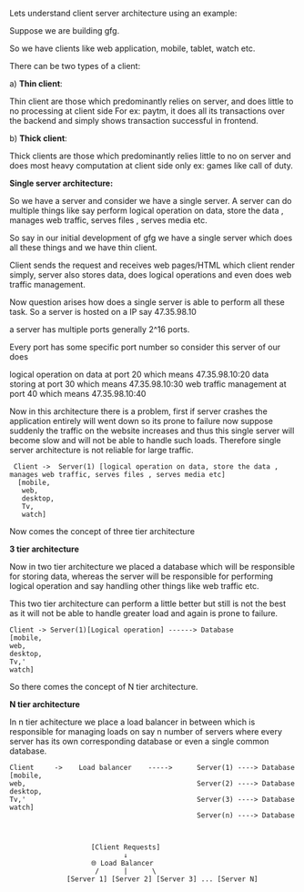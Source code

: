 Lets understand client server architecture using an example:

Suppose we are building gfg.

So we have clients like web application, mobile, tablet, watch etc.

There can be two types of a client:

a) **Thin client**:

Thin client are those which predominantly relies on server, and does little to no processing at client side
For ex: paytm, it does all its transactions over the backend and simply shows transaction successful in frontend.


b) **Thick client**:

Thick clients are those which predominantly relies little to no on server and does most heavy computation
at client side only ex: games like call of duty.


**Single server architecture:**

So we have a server and consider we have a single server. A server can do multiple things like say
perform logical operation on data, store the data , manages web traffic, serves files , serves media etc.

So say in our initial development of gfg we have a single server which does all these things and we have thin client.

Client sends the request and receives web pages/HTML which client render simply, server also stores data, does logical
operations and even does web traffic management.

Now question arises how does a single server is able to perform all these task. So a server is hosted on a IP say
47.35.98.10

a server has multiple ports generally 2^16 ports.

Every port has some specific port number so consider this server of our does

logical operation on data at port 20 which means 47.35.98.10:20
data storing at port 30 which means 47.35.98.10:30
web traffic management at port 40 which means 47.35.98.10:40

Now in this architecture there is a problem, first if server crashes the application entirely will went down so
its prone to failure now suppose suddenly the traffic on the website increases and thus this single server will
become slow and will not be able to handle such loads. Therefore single server architecture is not reliable
for large traffic.

     Client ->  Server(1) [logical operation on data, store the data , manages web traffic, serves files , serves media etc]
      [mobile,
       web,
       desktop,
       Tv,
       watch]

Now comes the concept of three tier architecture


**3 tier architecture**

Now in two tier architecture we placed a database which will be responsible for storing data, whereas the server
will be responsible for performing logical operation and say handling other things like web traffic etc.

This two tier architecture can perform a little better but still is not the best as it will not be able to handle
greater load and again is prone to failure.

    Client -> Server(1)[Logical operation] ------> Database
    [mobile,
    web,
    desktop,
    Tv,'
    watch]

So there comes the concept of N tier architecture.


**N tier architecture**

In n tier achitecture we place a load balancer in between which is responsible for managing loads on say n number
of servers where every server has its own corresponding database or even a single common database.

    Client     ->    Load balancer    ----->      Server(1) ----> Database
    [mobile,
    web,                                          Server(2) ----> Database
    desktop,                               
    Tv,'                                          Server(3) ----> Database
    watch]
                                                  Server(n) ----> Database



                        [Client Requests]
                                ↓
                        🌐 Load Balancer
                         /      |      \
                  [Server 1] [Server 2] [Server 3] ... [Server N]





